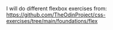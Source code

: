 I will do different flexbox exercises from:
https://github.com/TheOdinProject/css-exercises/tree/main/foundations/flex